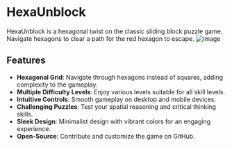 # HexaUnblock

HexaUnblock is a hexagonal twist on the classic sliding block puzzle game. Navigate hexagons to clear a path for the red hexagon to escape.
![image](https://github.com/ciaLegenda/hex/assets/82731283/3bbde043-ffe7-4199-84e7-4bc2f2f479e6)

## Features

- **Hexagonal Grid**: Navigate through hexagons instead of squares, adding complexity to the gameplay.
- **Multiple Difficulty Levels**: Enjoy various levels suitable for all skill levels.
- **Intuitive Controls**: Smooth gameplay on desktop and mobile devices.
- **Challenging Puzzles**: Test your spatial reasoning and critical thinking skills.
- **Sleek Design**: Minimalist design with vibrant colors for an engaging experience.
- **Open-Source**: Contribute and customize the game on GitHub.


